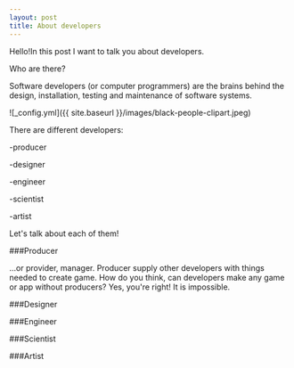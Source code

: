 ```yaml
---
layout: post
title: About developers
---
```


Hello!In this post I want to talk you about developers. 

Who are there?


Software developers (or computer programmers) are the brains behind the design, installation, testing and maintenance of software systems.

![_config.yml]({{ site.baseurl }}/images/black-people-clipart.jpeg)

There are different developers:

-producer

-designer

-engineer

-scientist

-artist

Let's talk about each of them!

###Producer

...or provider, manager. Producer supply other developers with things needed to create game. How do you think, can developers make any game or app without producers? Yes, you're right! It is impossible.

###Designer

###Engineer

###Scientist

###Artist
